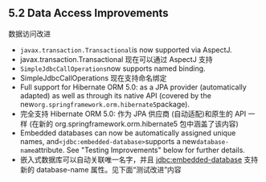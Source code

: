 ## 5.2 Data Access Improvements
数据访问改进

* `javax.transaction.Transactional`is now supported via AspectJ.
* javax.transaction.Transactional 现在可以通过 AspectJ 支持
* `SimpleJdbcCallOperations`now supports named binding.
* SimpleJdbcCallOperations 现在支持命名绑定
* Full support for Hibernate ORM 5.0: as a JPA provider \(automatically adapted\) as well as through its native API \(covered by the new`org.springframework.orm.hibernate5`package\).
* 完全支持 Hibernate ORM 5.0: 作为 JPA 供应商 (自动适配)和原生的 API 一样 (在新的 org.springframework.orm.hibernate5 包中涵盖了该内容)
* Embedded databases can now be automatically assigned unique names, and`<jdbc:embedded-database>`supports a new`database-name`attribute. See "Testing Improvements" below for further details.
* 嵌入式数据库可以自动关联唯一名字，并且 <jdbc:embedded-database> 支持新的 database-name 属性。见下面“测试改进”内容



